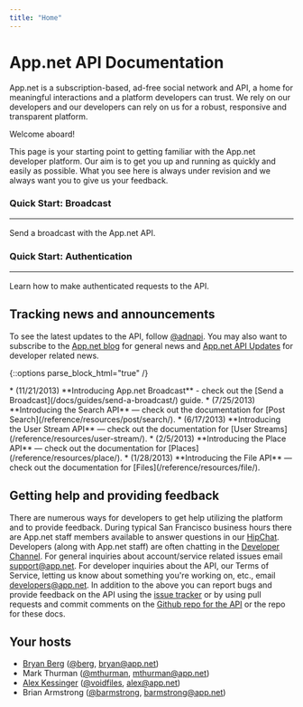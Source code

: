 ```yaml
---
title: "Home"
---
```


# App.net API Documentation

App.net is a subscription-based, ad-free social network and API, a home for meaningful interactions and a platform developers can trust. We rely on our developers and our developers can rely on us for a robust, responsive and transparent platform. 

Welcome aboard!

This page is your starting point to getting familiar with the App.net developer platform. Our aim is to get you up and running as quickly and easily as possible. What you see here is always under revision and we always want you to give us your feedback.

<div class="promo-block-wrapper ta-center">
    <div class="yui3-g">
        <div class="yui3-u-1-2">
            <div class="promo-block">
                <div class="promo-block-inner">
                    <a class="overlay" href="/docs/guides/send-a-broadcast/"></a>
                    <div class="promo-block-image"></div>
                    <h3 class="heading-with-hr dark">
                        <span>Quick Start: Broadcast</span><hr>
                    </h3>
                    <p class="note-style">Send a broadcast with the App.net API.</p>
                </div>
            </div>
        </div>
        <div class="yui3-u-1-2">
            <div class="promo-block">
                <div class="promo-block-inner">
                    <a class="overlay" href="/reference/authentication/"></a>
                    <div class="promo-block-image authentication"></div>
                    <h3 class="heading-with-hr dark">
                        <span>Quick Start: Authentication</span><hr>
                    </h3>
                    <p class="note-style">Learn how to make authenticated requests to the API.</p>
                </div>
            </div>
        </div>
    </div>
</div>

## Tracking news and announcements

To see the latest updates to the API, follow [@adnapi](http://alpha.app.net/adnapi). You may also want to subscribe to the [App.net blog](https://broadcast.app.net/26283/appnet-blog/) for general news and [App.net API Updates](https://broadcast.app.net/24368/appnet-api-updates/) for developer related news.

{::options parse_block_html="true" /}
<div class="alert alert-success alert-block">
* (11/21/2013) **Introducing App.net Broadcast** - check out the [Send a Broadcast](/docs/guides/send-a-broadcast/) guide.
* (7/25/2013) **Introducing the Search API** — check out the documentation for [Post Search](/reference/resources/post/search/).
* (6/17/2013) **Introducing the User Stream API** — check out the documentation for [User Streams](/reference/resources/user-stream/).
* (2/5/2013) **Introducing the Place API** — check out the documentation for [Places](/reference/resources/place/).
* (1/28/2013) **Introducing the File API** — check out the documentation for [Files](/reference/resources/file/).
</div>

## Getting help and providing feedback

There are numerous ways for developers to get help utilizing the platform and to provide feedback. During typical San Francisco business hours there are App.net staff members available to answer questions in our [HipChat](http://www.hipchat.com/garqCaGOZ). Developers (along with App.net staff) are often chatting in the [Developer Channel](http://patter-app.net/room.html?channel=1383). For general inquiries about account/service related issues email [support@app.net](mailto:support@app.net). For developer inquiries about the API, our Terms of Service, letting us know about something you're working on, etc., email [developers@app.net](mailto:developers@app.net). In addition to the above you can report bugs and provide feedback on the API using the [issue tracker](https://github.com/appdotnet/api-spec/issues) or by using pull requests and commit comments on the [Github repo for the API](https://github.com/appdotnet/api-spec/) or the repo for these docs.

## Your hosts

* [Bryan Berg](http://ber.gd) ([@berg](https://alpha.app.net/berg), [bryan@app.net](mailto:bryan@app.net))
* Mark Thurman ([@mthurman](https://alpha.app.net/mthurman), [mthurman@app.net](mailto:mthurman@app.net))
* [Alex Kessinger](http://alexkessinger.net) ([@voidfiles](https://alpha.app.net/voidfiles), [alex@app.net](mailto:alex@app.net))
* Brian Armstrong ([@barmstrong](https://alpha.app.net/barmstrong), [barmstrong@app.net](mailto:barmstrong@app.net))
